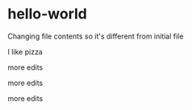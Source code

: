 # hello-world


Changing file contents so it's different from initial file


I like pizza


more edits

more edits

more edits


